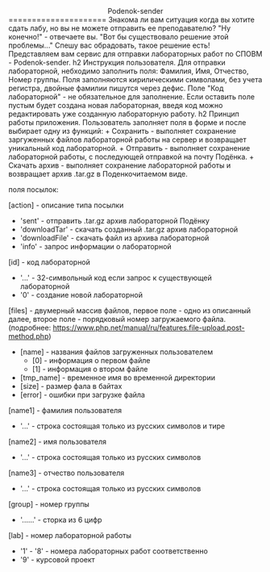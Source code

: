 <center>Podenok-sender</center>
=====================
Знакома ли вам ситуация когда вы хотите сдать лабу, но вы не можете отправить ее преподавателю?
"Ну конечно!" - отвечаете вы. "Вот бы существовало решение этой проблемы..."
Спешу вас обрадовать, такое решение есть!
Представляем вам сервис для отправки лабораторных работ по СПОВМ - Podenok-sender.  
  h2 Инструкция пользователя.
Для отправки лабораторной, небходимо заполнить поля: Фамилия, Имя, Отчество, Номер группы.
Поля заполняются кирилическими символами, без учета регистра, двойные фамилии пишутся через дефис.
Поле "Код лабораторной" - не обязательное для заполнение. Если оставить поле пустым будет создана новая лабораторная, введя код можно редактировать уже созданную лабораторную работу. 
  h2 Принцип работы приложения.
Пользователь заполняет поля в форме и после выбирает одну из функций:
+  Сохранить - выполняет сохранение заргуженных файлов лабораторной работы на сервер и возвращает уникальный код лабораторной. 
+  Отправить - выполняет сохранение лабораторной работы, с последующей отправкой на почту Подёнка.
+  Скачать архив  - выполняет сохранение лабораторной работы и возвращает архив .tar.gz в Поденкочитаемом виде.

поля посылок:

[action] - описание типа посылки
+ 'sent' - отправить .tar.gz архив лабораторной Подёнку
+ 'downloadTar' - скачать созданный .tar.gz архив лабораторной
+ 'downloadFile' - скачать файл из архива лабораторной 
+ 'info' - запрос информации о лабораторной

[id] - код лабораторной
+ '...' - 32-символьный код если запрос к существующей лабораторной
+ '0' - создание новой лабораторной
 
[files] - двумерный массив файлов, первое поле - одно из описанный далее, второе поле - порядковый номер загружаемого файла. (подробнее: https://www.php.net/manual/ru/features.file-upload.post-method.php)
+ [name] - названия файлов загруженных пользователем
   + [0] - информация о первом файле
   + [1] - информация о втором файле
+ [tmp_name] - временное имя во временной директории
+ [size] - размер фала в байтах
+ [error] - ошибки при загрузке файла

[name1] - фамилия пользователя
+ '...' - строка состоящая только из русских символов и тире 

[name2] - имя пользователя
+ '...' - строка состоящая только из русских символов 

[name3] - отчество пользователя
+ '...' - строка состоящая только из русских символов

[group] - номер группы
+ '......' - сторка из 6 цифр

[lab] - номер лабораторной работы
+ '1' - '8' - номера лабораторных работ соответственно
+ '9' - курсовой проект

